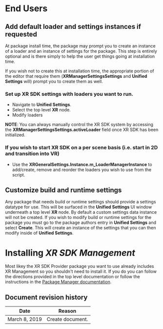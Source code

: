 # End Users

## Add default loader and settings instances if requested

At package install time, the package may prompt you to create an instance of a loader and an instance of settings for the package. This step is entirely optional and is there simply to help the user get things going at installation time.

If you wish not to create this at installation time, the appropriate portion of the editor that require them (**XRManagerSettingsSettings** and **Unified Settings** will) prompt you to create them as well.

### Set up XR SDK settings with loaders you want to run.
* Navigate to **Unified Settings**.
* Select the top level **XR** node.
* Modify loaders

**NOTE**: You can always manually control the XR SDK system by accessing the **XRManagerSettingsSettings.activeLoader** field once XR SDK has been initialized.

### If you wish to start XR SDK on a per scene basis (i.e. start in 2D and transition into VR)
* Use the **XRGeneralSettings.Instance.m_LoaderManagerInstance** to add/create, remove and reorder the loaders you wish to use from the script.

## Customize build and runtime settings

Any package that needs build or runtime settings should provide a settings datatype for use. This will be surfaced in the **Unified Settings** UI window underneath a top level **XR** node. By default a custom settings data instance will not be created. If you wish to modify build or runtime settings for the package you must go to the package authors entry in **Unified Settings** and select **Create**. This will create an instance of the settings that you can then modify inside of **Unified Settings**.

# Installing *XR SDK Management*

Most likey the XR SDK Provider package you want to use already includes XR Management so you shouldn't need to install it. If you do you can follow the directions provided in the top level documentation or follow the instructions in the [Package Manager documentation](https://docs.unity3d.com/Packages/com.unity.package-manager-ui@latest/index.html).


## Document revision history

|Date|Reason|
|---|---|
|March 8, 2019|Create document.|
